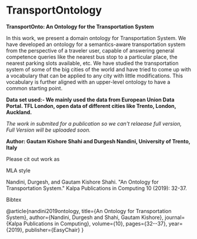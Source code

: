 # TransportOntology
**TransportOnto: An Ontology for the Transportation System**

In this work, we present a domain ontology for Transportation System. We have developed an ontology for a semantics-aware transportation system from the perspective of a traveler user, capable of answering general competence queries like the nearest bus stop to a particular place, the nearest parking slots available, etc. We have studied the transportation system of some of the big cities of the world and have tried to come up with a vocabulary that can be applied to any city with little modifications. This vocabulary is further aligned with an upper-level ontology to have a common starting point.

**Data set used:- We mainly used the data from European Union Data Portal. TFL London, open data of different cities like Trento, London, Auckland.**

*The work in submited for a publication so we can't relaease full version, Full Version will be uploaded soon.* 

**Author: Gautam Kishore Shahi and Durgesh Nandini, University of Trento, Italy**


Please cit out work as 

MLA style

Nandini, Durgesh, and Gautam Kishore Shahi. "An Ontology for Transportation System." Kalpa Publications in Computing 10 (2019): 32-37.

Bibtex

@article{nandini2019ontology,
  title={An Ontology for Transportation System},
  author={Nandini, Durgesh and Shahi, Gautam Kishore},
  journal={Kalpa Publications in Computing},
  volume={10},
  pages={32--37},
  year={2019},
  publisher={EasyChair}
}



